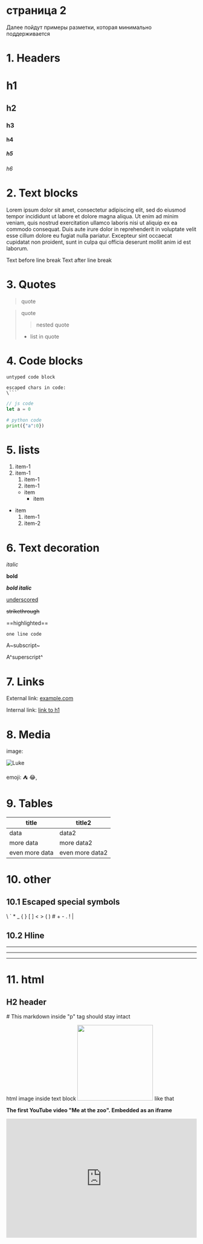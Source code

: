 # страница 2

Далее пойдут примеры разметки, которая минимально поддерживается

# 1. Headers

# h1
## h2
### h3
#### h4
##### h5
###### h6

# 2. Text blocks

Lorem ipsum dolor sit amet, consectetur adipiscing elit, sed do eiusmod tempor incididunt ut labore et dolore magna aliqua. Ut enim ad minim veniam, quis nostrud exercitation ullamco laboris nisi ut aliquip ex ea commodo consequat. Duis aute irure dolor in reprehenderit in voluptate velit esse cillum dolore eu fugiat nulla pariatur. Excepteur sint occaecat cupidatat non proident, sunt in culpa qui officia deserunt mollit anim id est laborum.

Text before line break
Text after line break

# 3. Quotes
> quote

>quote
> > nested quote
> - list in quote

# 4. Code blocks

```
untyped code block
```

```
escaped chars in code:
\```
```

```js
// js code
let a = 0
```

```python
# python code
print({"a":0})
```


# 5. lists

1. item-1
1. item-1
	1. item-1
	1. item-1
	- item
		- item

- item
	1. item-1
	2. item-2

# 6. Text decoration

*italic*

**bold**

***bold italic***

<u>underscored</u>

~~strikethrough~~

==highlighted==

`one line code`

A~subscript~

A^superscript^

# 7. Links

External link: [example.com](http://example.com)

Internal link: [link to h1](#h1)

# 8. Media

image: 

![Luke](https://habrastorage.org/webt/m_/it/vm/m_itvm5jqcvwj68gsk150c_caj0.jpeg)

emoji: ⛺  😂‚

# 9. Tables

| title | title2 |
| --- | ---- |
| data | data2 |
| more data | more data2 |
| even more data | even more data2 |

# 10. other
## 10.1 Escaped special symbols

\\
\`
\*
\_
\{ \}
\[ \]
\< \>
\( \)
\#
\+
\-
\.
\!
\|

## 10.2 Hline

---

---

---

# 11. html

<h2> H2 header </h2>


<p> # This markdown inside "p" tag should stay intact </p>

html image inside text block <img src="https://habrastorage.org/webt/m_/it/vm/m_itvm5jqcvwj68gsk150c_caj0.jpeg" style="width:200px; max-width:100%"> like that

**The first YouTube video "Me at the zoo". Embedded as an iframe**
<iframe style="width:560px; max-width:100%; height:315px" src="https://www.youtube.com/embed/jNQXAC9IVRw" title="YouTube video player" frameborder="0" allow="accelerometer; autoplay; clipboard-write; encrypted-media; gyroscope; picture-in-picture" allowfullscreen></iframe>